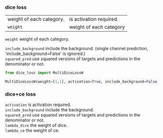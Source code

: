 ### dice loss
|  |  | 
| ---- | ----|
|weight of each category.|is activation required.|
|`weight`|weight of each category|

`weight` weight of each category.  
  
`include_background` include the background. (single channel prediction, 'include_background=False' is ignored.)  
`squared_pred` use squared versions of targets and predictions in the denominator or not.
```python
from dice_loss import MultiDiceLossW

MultiDiceLossW(weight=[1,1], activation=True, include_background=False, squared_pred=True)
```
### dice+ce loss
`activation` is activation required.  
`include_background` include the background.  
`squared_pred` use squared versions of targets and predictions in the denominator or not.  
`lambda_dice` the weight of dice.  
`lambda_ce` the weight of ce.
